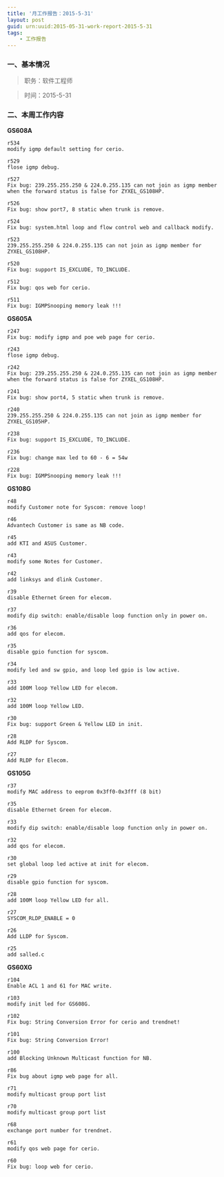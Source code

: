 ```yaml
---
title: '月工作报告：2015-5-31'
layout: post
guid: urn:uuid:2015-05-31-work-report-2015-5-31
tags:
    - 工作报告
---
```


### 一、基本情况

> 职务：软件工程师

> 时间：2015-5-31

### 二、本周工作内容

**GS608A**

	r534
	modify igmp default setting for cerio.

	r529
	flose igmp debug.

	r527
	Fix bug: 239.255.255.250 & 224.0.255.135 can not join as igmp member when the forward status is false for ZYXEL_GS108HP.

	r526
	Fix bug: show port7, 8 static when trunk is remove.

	r524
	Fix bug: system.html loop and flow control web and callback modify.

	r523
	239.255.255.250 & 224.0.255.135 can not join as igmp member for ZYXEL_GS108HP.

	r520
	Fix bug: support IS_EXCLUDE, TO_INCLUDE.

	r512
	Fix bug: qos web for cerio.

	r511
	Fix bug: IGMPSnooping memory leak !!!

**GS605A**

	r247
	Fix bug: modify igmp and poe web page for cerio.

	r243
	flose igmp debug.

	r242
	Fix bug: 239.255.255.250 & 224.0.255.135 can not join as igmp member when the forward status is false for ZYXEL_GS108HP.

	r241
	Fix bug: show port4, 5 static when trunk is remove.

	r240
	239.255.255.250 & 224.0.255.135 can not join as igmp member for ZYXEL_GS105HP.

	r238
	Fix bug: support IS_EXCLUDE, TO_INCLUDE.

	r236
	Fix bug: change max led to 60 - 6 = 54w

	r228
	Fix bug: IGMPSnooping memory leak !!!

**GS108G**

	r48
	modify Customer note for Syscom: remove loop!

	r46
	Advantech Customer is same as NB code.

	r45
	add KTI and ASUS Customer.

	r43
	modify some Notes for Customer.

	r42
	add linksys and dlink Customer.

	r39
	disable Ethernet Green for elecom.

	r37
	modify dip switch: enable/disable loop function only in power on.

	r36
	add qos for elecom.

	r35
	disable gpio function for syscom.

	r34
	modify led and sw gpio, and loop led gpio is low active.

	r33
	add 100M loop Yellow LED for elecom.

	r32
	add 100M loop Yellow LED.

	r30
	Fix bug: support Green & Yellow LED in init.

	r28
	Add RLDP for Syscom.

	r27
	Add RLDP for Elecom.

**GS105G**

	r37
	modify MAC address to eeprom 0x3ff0-0x3fff (8 bit)

	r35
	disable Ethernet Green for elecom.

	r33
	modify dip switch: enable/disable loop function only in power on.

	r32
	add qos for elecom.

	r30
	set global loop led active at init for elecom.

	r29
	disable gpio function for syscom.

	r28
	add 100M loop Yellow LED for all.

	r27
	SYSCOM_RLDP_ENABLE = 0

	r26
	Add LLDP for Syscom.

	r25
	add salled.c

**GS60XG**

	r104
	Enable ACL 1 and 61 for MAC write.

	r103
	modify init led for GS608G.

	r102
	Fix bug: String Conversion Error for cerio and trendnet!

	r101
	Fix bug: String Conversion Error!

	r100
	add Blocking Unknown Multicast function for NB.

	r86
	Fix bug about igmp web page for all.

	r71
	modify multicast group port list

	r70
	modify multicast group port list

	r68
	exchange port number for trendnet.

	r61
	modify qos web page for cerio.

	r60
	Fix bug: loop web for cerio.

